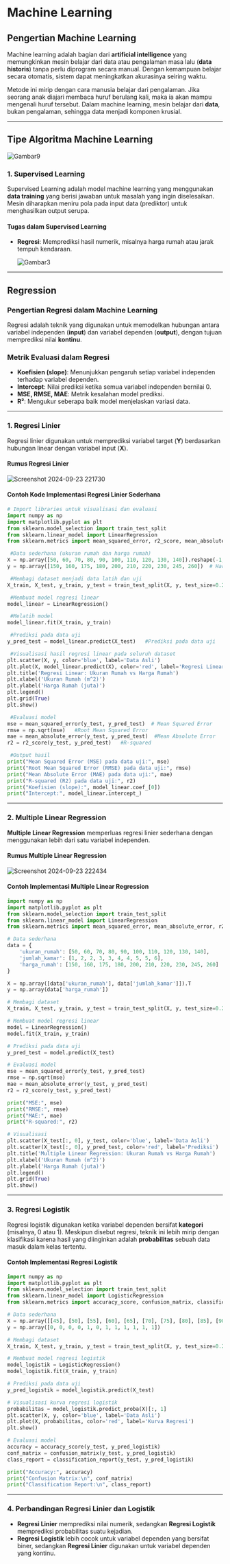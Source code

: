 # Machine Learning

## Pengertian Machine Learning
Machine learning adalah bagian dari **artificial intelligence** yang memungkinkan mesin belajar dari data atau pengalaman masa lalu (**data historis**) tanpa perlu diprogram secara manual. Dengan kemampuan belajar secara otomatis, sistem dapat meningkatkan akurasinya seiring waktu.

Metode ini mirip dengan cara manusia belajar dari pengalaman. Jika seorang anak diajari membaca huruf berulang kali, maka ia akan mampu mengenali huruf tersebut. Dalam machine learning, mesin belajar dari **data**, bukan pengalaman, sehingga data menjadi komponen krusial.

---

## Tipe Algoritma Machine Learning

![Gambar9](https://github.com/user-attachments/assets/7e7d9fe3-d9c8-45f0-9afc-ce7010b95e9f)

### 1. Supervised Learning
Supervised Learning adalah model machine learning yang menggunakan **data training** yang berisi jawaban untuk masalah yang ingin diselesaikan. Mesin diharapkan meniru pola pada input data (prediktor) untuk menghasilkan output serupa.

#### Tugas dalam Supervised Learning
- **Regresi**: Memprediksi hasil numerik, misalnya harga rumah atau jarak tempuh kendaraan.

  ![Gambar3](https://github.com/user-attachments/assets/b7ae398a-4c67-4097-b821-e431b5d19bef)
---

## Regression

### Pengertian Regresi dalam Machine Learning
Regresi adalah teknik yang digunakan untuk memodelkan hubungan antara variabel independen (**input**) dan variabel dependen (**output**), dengan tujuan memprediksi nilai **kontinu**.

### Metrik Evaluasi dalam Regresi
- **Koefisien (slope)**: Menunjukkan pengaruh setiap variabel independen terhadap variabel dependen.
- **Intercept**: Nilai prediksi ketika semua variabel independen bernilai 0.
- **MSE, RMSE, MAE**: Metrik kesalahan model prediksi.
- **R²**: Mengukur seberapa baik model menjelaskan variasi data.

---

### 1. Regresi Linier

Regresi linier digunakan untuk memprediksi variabel target (**Y**) berdasarkan hubungan linear dengan variabel input (**X**).

#### Rumus Regresi Linier
![Screenshot 2024-09-23 221730](https://github.com/user-attachments/assets/12cfe6a8-e3da-437e-8729-51c4ff8e4e02)
#### Contoh Kode Implementasi Regresi Linier Sederhana
```python
# Import libraries untuk visualisasi dan evaluasi
import numpy as np
import matplotlib.pyplot as plt
from sklearn.model_selection import train_test_split
from sklearn.linear_model import LinearRegression
from sklearn.metrics import mean_squared_error, r2_score, mean_absolute_error

 #Data sederhana (ukuran rumah dan harga rumah)
X = np.array([50, 60, 70, 80, 90, 100, 110, 120, 130, 140]).reshape(-1, 1)  # Ukuran rumah
y = np.array([150, 160, 175, 180, 200, 210, 220, 230, 245, 260])  # Harga rumah

 #Membagi dataset menjadi data latih dan uji
X_train, X_test, y_train, y_test = train_test_split(X, y, test_size=0.2, random_state=42)

 #Membuat model regresi linear
model_linear = LinearRegression()

 #Melatih model
model_linear.fit(X_train, y_train)

 #Prediksi pada data uji
y_pred_test = model_linear.predict(X_test)   #Prediksi pada data uji

 #Visualisasi hasil regresi linear pada seluruh dataset
plt.scatter(X, y, color='blue', label='Data Asli')
plt.plot(X, model_linear.predict(X), color='red', label='Regresi Linear')
plt.title('Regresi Linear: Ukuran Rumah vs Harga Rumah')
plt.xlabel('Ukuran Rumah (m^2)')
plt.ylabel('Harga Rumah (juta)')
plt.legend()
plt.grid(True)
plt.show()

 #Evaluasi model
mse = mean_squared_error(y_test, y_pred_test)  # Mean Squared Error
rmse = np.sqrt(mse)   #Root Mean Squared Error
mae = mean_absolute_error(y_test, y_pred_test)  #Mean Absolute Error
r2 = r2_score(y_test, y_pred_test)   #R-squared

 #Output hasil
print("Mean Squared Error (MSE) pada data uji:", mse)
print("Root Mean Squared Error (RMSE) pada data uji:", rmse)
print("Mean Absolute Error (MAE) pada data uji:", mae)
print("R-squared (R2) pada data uji:", r2)
print("Koefisien (slope):", model_linear.coef_[0])
print("Intercept:", model_linear.intercept_)

```
---

### 2. Multiple Linear Regression

**Multiple Linear Regression** memperluas regresi linier sederhana dengan menggunakan lebih dari satu variabel independen.

#### Rumus Multiple Linear Regression
![Screenshot 2024-09-23 222434](https://github.com/user-attachments/assets/b15caf12-87d1-4cde-9b16-6b3e3c9a3b83)

#### Contoh Implementasi Multiple Linear Regression

```python
import numpy as np
import matplotlib.pyplot as plt
from sklearn.model_selection import train_test_split
from sklearn.linear_model import LinearRegression
from sklearn.metrics import mean_squared_error, mean_absolute_error, r2_score

# Data sederhana
data = {
    'ukuran_rumah': [50, 60, 70, 80, 90, 100, 110, 120, 130, 140],
    'jumlah_kamar': [1, 2, 2, 3, 3, 4, 4, 5, 5, 6],
    'harga_rumah': [150, 160, 175, 180, 200, 210, 220, 230, 245, 260]
}

X = np.array([data['ukuran_rumah'], data['jumlah_kamar']]).T
y = np.array(data['harga_rumah'])

# Membagi dataset
X_train, X_test, y_train, y_test = train_test_split(X, y, test_size=0.2, random_state=42)

# Membuat model regresi linear
model = LinearRegression()
model.fit(X_train, y_train)

# Prediksi pada data uji
y_pred_test = model.predict(X_test)

# Evaluasi model
mse = mean_squared_error(y_test, y_pred_test)
rmse = np.sqrt(mse)
mae = mean_absolute_error(y_test, y_pred_test)
r2 = r2_score(y_test, y_pred_test)

print("MSE:", mse)
print("RMSE:", rmse)
print("MAE:", mae)
print("R-squared:", r2)

# Visualisasi
plt.scatter(X_test[:, 0], y_test, color='blue', label='Data Asli')
plt.scatter(X_test[:, 0], y_pred_test, color='red', label='Prediksi')
plt.title('Multiple Linear Regression: Ukuran Rumah vs Harga Rumah')
plt.xlabel('Ukuran Rumah (m^2)')
plt.ylabel('Harga Rumah (juta)')
plt.legend()
plt.grid(True)
plt.show()
```

---

### 3. Regresi Logistik

Regresi logistik digunakan ketika variabel dependen bersifat **kategori** (misalnya, 0 atau 1). Meskipun disebut regresi, teknik ini lebih mirip dengan klasifikasi karena hasil yang diinginkan adalah **probabilitas** sebuah data masuk dalam kelas tertentu.


#### Contoh Implementasi Regresi Logistik

```python
import numpy as np
import matplotlib.pyplot as plt
from sklearn.model_selection import train_test_split
from sklearn.linear_model import LogisticRegression
from sklearn.metrics import accuracy_score, confusion_matrix, classification_report

# Data sederhana
X = np.array([[45], [50], [55], [60], [65], [70], [75], [80], [85], [90], [95], [100]])
y = np.array([0, 0, 0, 0, 1, 0, 1, 1, 1, 1, 1, 1])

# Membagi dataset
X_train, X_test, y_train, y_test = train_test_split(X, y, test_size=0.2, random_state=42)

# Membuat model regresi logistik
model_logistik = LogisticRegression()
model_logistik.fit(X_train, y_train)

# Prediksi pada data uji
y_pred_logistik = model_logistik.predict(X_test)

# Visualisasi kurva regresi logistik
probabilitas = model_logistik.predict_proba(X)[:, 1]
plt.scatter(X, y, color='blue', label='Data Asli')
plt.plot(X, probabilitas, color='red', label='Kurva Regresi')
plt.show()

# Evaluasi model
accuracy = accuracy_score(y_test, y_pred_logistik)
conf_matrix = confusion_matrix(y_test, y_pred_logistik)
class_report = classification_report(y_test, y_pred_logistik)

print("Accuracy:", accuracy)
print("Confusion Matrix:\n", conf_matrix)
print("Classification Report:\n", class_report)
```

---

### 4. Perbandingan Regresi Linier dan Logistik

- **Regresi Linier** memprediksi nilai numerik, sedangkan **Regresi Logistik** memprediksi probabilitas suatu kejadian.
- **Regresi Logistik** lebih cocok untuk variabel dependen yang bersifat biner, sedangkan **Regresi Linier** digunakan untuk variabel dependen yang kontinu.
